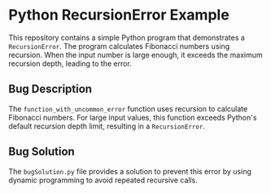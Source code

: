 # Python RecursionError Example

This repository contains a simple Python program that demonstrates a `RecursionError`. The program calculates Fibonacci numbers using recursion. When the input number is large enough, it exceeds the maximum recursion depth, leading to the error.

## Bug Description
The `function_with_uncommon_error` function uses recursion to calculate Fibonacci numbers.  For large input values, this function exceeds Python's default recursion depth limit, resulting in a `RecursionError`. 

## Bug Solution
The `bugSolution.py` file provides a solution to prevent this error by using dynamic programming to avoid repeated recursive calls.